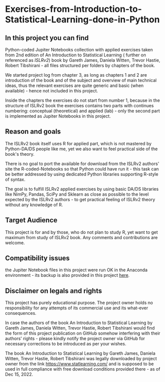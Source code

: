 # Exercises-from-Introduction-to-Statistical-Learning-done-in-Python

## In this project you can find

Python-coded Jupiter Notebooks collection with applied exercises taken from 2nd edition of An Introduction to Statistical Learning ( further on referenced as *ISLRv2*) book by Gareth James, Daniela Witten, Trevor Hastie, Robert Tibshirani - all files structured per folders by chapters of the book.

We started project log from chapter 3, as long as chapters 1 and 2 are introduction of the book and of the subject and overview of main technical ideas, thus the relevant exercises are quite generic and basic (when available) - hence not included in this project.

Inside the chapters the exercises do not start from number 1, because in the structure of ISLRv2 book the exercises contains two parts with continues numbering: conceptual (theoretical) and applied (lab) - only the second part is implemented as Jupiter Notebooks in this project.

## Reason and goals

The ISLRv2 book itself uses R for applied part, which is not mastered by Python-DA/DS people like me, yet we also want to feel practical side of the book's theory.

There is no goal to port the available for download from the ISLRv2 authors' site the R-coded-Notebooks so that Python could have run it - this task can be better addressed by using dedicated Python libraries supporting R-style of syntax.

The goal is to fulfill ISLRv2 applied exercises by using basic DA/DS libraries like NimPy, Pandas, SciPy and Sklearn as close as possible to the level expected by the ISLRv2 authors - to get practical feeling of ISLRv2 theory without any knowledge of R.

## Target Audience

This project is for and by those, who do not plan to study R, yet want to get maximum from study of ISLRv2 book.  Any comments and contributions are welcome.

## Compatibility issues

the Jupiter Notebook files in this project were run OK in the Anaconda environment - its backup is also provided in this project <a href='https://github.com/SanSanychSeva/Exercises-from-Introduction-to-Statistical-Learning-done-in-Python/tree/main/Anaconda3_env_config'>here</a>.

## Disclaimer on legals and rights

This project has purely educational purpose.  The project owner holds no responsibility for any attempts of its commercial use and its what-ever consequences.

In case the authors of the book An Introduction to Statistical Learning by Gareth James, Daniela Witten, Trevor Hastie, Robert Tibshirani would find the form of this project publication on GitHub somehow interfering with their authors' rights - please kindly notify the project owner via GitHub for necessary corrections to be introduced as per your wishes.

The book An Introduction to Statistical Learning by Gareth James, Daniela Witten, Trevor Hastie, Robert Tibshirani was legally downloaded by project owner from the link https://www.statlearning.com/ and is supposed to be used in full compliance with free download conditions provided there - as of Dec 15, 2022.
